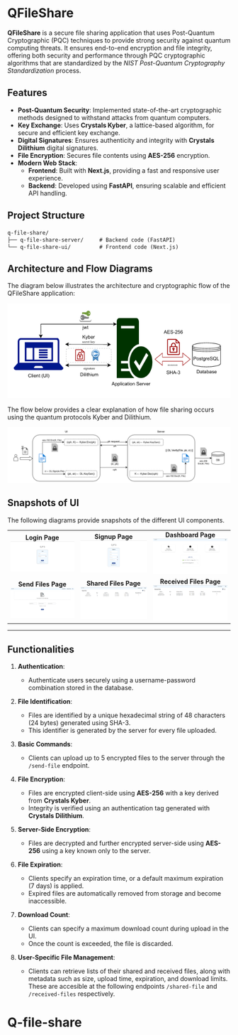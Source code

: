 # QFileShare

**QFileShare** is a secure file sharing application that uses Post-Quantum Cryptographic (PQC) techniques to provide strong security against quantum computing threats. It ensures end-to-end encryption and file integrity, offering both security and performance through PQC cryptographic algorithms that are standardized by the *NIST Post-Quantum Cryptography Standardization* process.

## Features

- **Post-Quantum Security**: Implemented state-of-the-art cryptographic methods designed to withstand attacks from quantum computers.
- **Key Exchange**: Uses **Crystals Kyber**, a lattice-based algorithm, for secure and efficient key exchange.
- **Digital Signatures**: Ensures authenticity and integrity with **Crystals Dilithium** digital signatures.
- **File Encryption**: Secures file contents using **AES-256** encryption.
- **Modern Web Stack**:
  - **Frontend**: Built with **Next.js**, providing a fast and responsive user experience.
  - **Backend**: Developed using **FastAPI**, ensuring scalable and efficient API handling.

## Project Structure

```
q-file-share/
├── q-file-share-server/     # Backend code (FastAPI)
└── q-file-share-ui/         # Frontend code (Next.js)
```

## Architecture and Flow Diagrams

The diagram below illustrates the architecture and cryptographic flow of the QFileShare application:

<img src="./resources/system-flow.png" alt="QFileShare Architecture" width="600">

The flow below provides a clear explanation of how file sharing occurs using the quantum protocols Kyber and Dilithium.

<img src="./resources/file-uploading-flow.jpg" alt="File Uploading Flow" width="600">

## Snapshots of UI

The following diagrams provide snapshots of the different UI components.

<table>
  <tr>
    <td align="center">
      <strong>Login Page</strong><br>
      <img src="./resources/login-page.png" alt="Login Page" width="350">
    </td>
    <td align="center">
      <strong>Signup Page</strong><br>
      <img src="./resources/signup-page.png" alt="Signup` Page" width="350">
    </td>
    <td align="center">
      <strong>Dashboard Page</strong><br>
      <img src="./resources/dashboard-page.png" alt="Dashboard Page" width="350">
    </td>
  </tr>
  <tr>
    <td align="center">
      <strong>Send Files Page</strong><br>
      <img src="./resources/sendfiles-page.png" alt="Send Files Page" width="350">
    </td>
    <td align="center">
      <strong>Shared Files Page</strong><br>
      <img src="./resources/sharedfiles-page.png" alt="Shared Files Page" width="350">
    </td>
    <td align="center">
      <strong>Received Files Page</strong><br>
      <img src="./resources/receivedfiles-page.png" alt="Received Files Page" width="350">
    </td>
  </tr>
</table>

---

## Functionalities

1. **Authentication**:  
   - Authenticate users securely using a username-password combination stored in the database.

2. **File Identification**:  
   - Files are identified by a unique hexadecimal string of 48 characters (24 bytes) generated using SHA-3.
   - This identifier is generated by the server for every file uploaded.

3. **Basic Commands**:  
   - Clients can upload up to 5 encrypted files to the server through the `/send-file` endpoint.

4. **File Encryption**:  
   - Files are encrypted client-side using **AES-256** with a key derived from **Crystals Kyber**.  
   - Integrity is verified using an authentication tag generated with **Crystals Dilithium**.

5. **Server-Side Encryption**:  
   - Files are decrypted and further encrypted server-side using **AES-256** using a key known only to the server.

6. **File Expiration**:  
   - Clients specify an expiration time, or a default maximum expiration (7 days) is applied.
   - Expired files are automatically removed from storage and become inaccessible.

7. **Download Count**:  
   - Clients can specify a maximum download count during upload in the UI.
   - Once the count is exceeded, the file is discarded.

8. **User-Specific File Management**:  
   - Clients can retrieve lists of their shared and received files, along with metadata such as size, upload time, expiration, and download limits. These are accesible at the following endpoints `/shared-file` and `/received-files` respectively.
# Q-file-share
